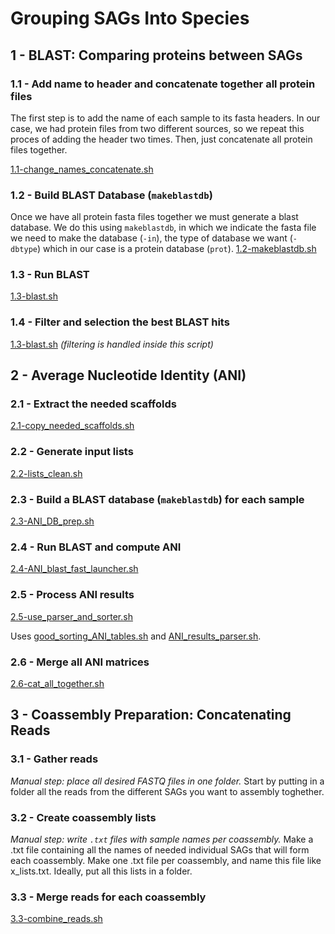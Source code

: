 # Grouping SAGs Into Species

## 1 - BLAST: Comparing proteins between SAGs

### 1.1 - Add name to header and concatenate together all protein files  

The first step is to add the name of each sample to its fasta headers. In our case, we had protein files from two different sources, so we repeat this proces of adding the header two times. Then, just concatenate all protein files together.

[1.1-change_names_concatenate.sh](scripts/1.1-change_names_concatenate.sh)  

### 1.2 - Build BLAST Database (`makeblastdb`)  

Once we have all protein fasta files together we must generate a blast database. We do this using `makeblastdb`, in which we indicate the fasta file we need to make the database (`-in`), the type of database we want (`-dbtype`) which in our case is a protein database (`prot`). 
[1.2-makeblastdb.sh](scripts/1.2-makeblastdb.sh)

### 1.3 - Run BLAST  
[1.3-blast.sh](scripts/1.3-blast.sh)

### 1.4 - Filter and selection the best BLAST hits  
[1.3-blast.sh](scripts/1.3-blast.sh) *(filtering is handled inside this script)*


## 2 - Average Nucleotide Identity (ANI)

### 2.1 - Extract the needed scaffolds  
[2.1-copy_needed_scaffolds.sh](scripts/2.1-copy_needed_scaffolds.sh)

### 2.2 - Generate input lists  
[2.2-lists_clean.sh](scripts/2.2-lists_clean.sh)

### 2.3 - Build a BLAST database (`makeblastdb`) for each sample  
[2.3-ANI_DB_prep.sh](scripts/2.3-ANI_DB_prep.sh)

### 2.4 - Run BLAST and compute ANI  
[2.4-ANI_blast_fast_launcher.sh](scripts/2.4-ANI_blast_fast_launcher.sh)

### 2.5 - Process ANI results  
[2.5-use_parser_and_sorter.sh](scripts/2.5-use_parser_and_sorter.sh)

Uses [good_sorting_ANI_tables.sh](scripts/good_sorting_ANI_tables.sh) and [ANI_results_parser.sh](scripts/ANI_results_parser.sh).

### 2.6 - Merge all ANI matrices  
[2.6-cat_all_together.sh](scripts/2.6-cat_all_together.sh)


## 3 - Coassembly Preparation: Concatenating Reads

### 3.1 - Gather reads  
*Manual step: place all desired FASTQ files in one folder.*
Start by putting in a folder all the reads from the different SAGs you want to assembly toghether.

### 3.2 - Create coassembly lists  
*Manual step: write `.txt` files with sample names per coassembly.*
Make a .txt file containing all the names of needed individual SAGs that will form each coassembly. Make one .txt file per coassembly, and name this file like x_lists.txt. Ideally, put all this lists in a folder.

### 3.3 - Merge reads for each coassembly  
[3.3-combine_reads.sh](scripts/3.3-combine_reads.sh)
